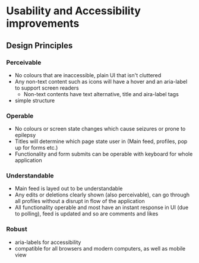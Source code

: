 
# Usability and Accessibility improvements

## Design Principles
### Perceivable
- No colours that are inaccessible, plain UI that isn't cluttered
- Any non-text content such as icons will have a hover and an aria-label to support screen readers
    - Non-text contents have text alternative, title and aira-label tags
- simple structure
### Operable
- No colours or screen state changes which cause seizures or prone to epilepsy
- Titles will determine which page state user in (Main feed, profiles, pop up for forms etc.)
- Functionality and form submits can be operable with keyboard for whole application
### Understandable
- Main feed is layed out to be understandable
- Any edits or deletions clearly shown (also perceivable), can go through all profiles without a disrupt in 
flow of the application
- All functionality operable and most have an instant response in UI (due to polling), feed is updated and so 
are comments and likes
### Robust
- aria-labels for accessibility
- compatible for all browsers and modern computers, as well as mobile view
